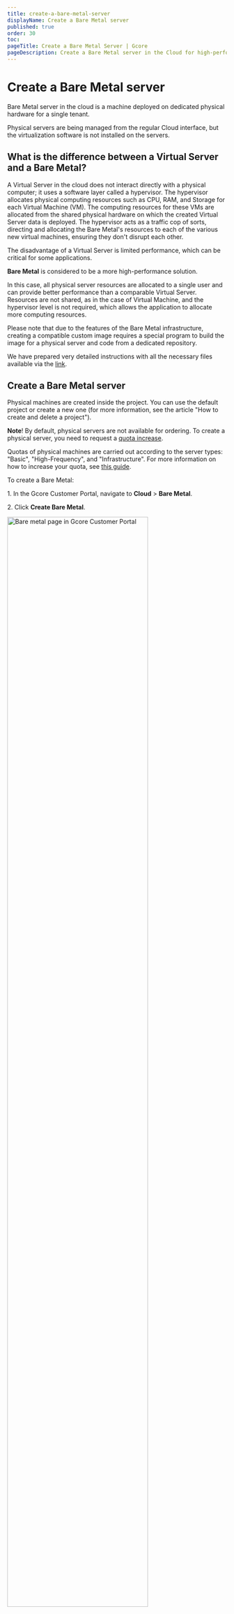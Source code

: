 ```yaml
---
title: create-a-bare-metal-server
displayName: Create a Bare Metal server
published: true
order: 30
toc:
pageTitle: Create a Bare Metal Server | Gcore
pageDescription: Create a Bare Metal server in the Cloud for high-performance computing. Customize configurations and connect via SSH.
---
```

# Create a Bare Metal server

Bare Metal server in the cloud is a machine deployed on dedicated physical hardware for a single tenant.

Physical servers are being managed from the regular Cloud interface, but the virtualization software is not installed on the servers.

## What is the difference between a Virtual Server and a Bare Metal?

A Virtual Server in the cloud does not interact directly with a physical computer; it uses a software layer called a hypervisor. The hypervisor allocates physical computing resources such as CPU, RAM, and Storage for each Virtual Machine (VM). The computing resources for these VMs are allocated from the shared physical hardware on which the created Virtual Server data is deployed. The hypervisor acts as a traffic cop of sorts, directing and allocating the Bare Metal's resources to each of the various new virtual machines, ensuring they don't disrupt each other.

The disadvantage of a Virtual Server is limited performance, which can be critical for some applications.

**Bare Metal** is considered to be a more high-performance solution.

In this case, all physical server resources are allocated to a single user and can provide better performance than a comparable Virtual Server. Resources are not shared, as in the case of Virtual Machine, and the hypervisor level is not required, which allows the application to allocate more computing resources.

Please note that due to the features of the Bare Metal infrastructure, creating a compatible custom image requires a special program to build the image for a physical server and code from a dedicated repository.

We have prepared very detailed instructions with all the necessary files available via the  <a href="https://github.com/G-Core/baremetal-dib-elements" target="_blank">link</a>.

## Create a Bare Metal server

Physical machines are created inside the project. You can use the default project or create a new one (for more information, see the article "How to create and delete a project").

<alert-element type="info" title="Info">
 
**Note**! By default, physical servers are not available for ordering. To create a physical server, you need to request a <a href="https://gcore.com/docs/cloud/getting-started/request-a-quota-increase" target="_blank">quota increase</a>.
 
</alert-element>

Quotas of physical machines are carried out according to the server types: "Basic", "High-Frequency", and "Infrastructure". For more information on how to increase your quota, see <a href="https://gcore.com/docs/cloud/getting-started/request-a-quota-increase" target="_blank">this guide</a>.

To create a Bare Metal:

1\. In the Gcore Customer Portal, navigate to **Cloud** > **Bare Metal**.

2\. Click **Create Bare Metal**.

<img src="https://assets.gcore.pro/docs/cloud/bare-metal-servers/create-a-bare-metal-server/bare-metal-page.png" alt="Bare metal page in Gcore Customer Portal" width="80%">

3\. Select the region.
    
4\.  Select the image to install. You can choose a system from the prepared templates or from custom images that you've previously uploaded. You can find more information about uploading the images in the article <a href="https://gcore.com/docs/cloud/images/upload-an-image-to-the-storage" target="_blank">"Upload an image to the storage"</a>. Consider that only prepared images can be used for Bare Metal servers.

<img src="https://assets.gcore.pro/docs/cloud/bare-metal-servers/create-a-bare-metal-server/select-image.png" alt="A menu with available OS images" width="80%">

5\.  Select the server type. Currently, "High-Frequency" and "Infrastructure" servers are available.

<img src="https://assets.gcore.pro/docs/cloud/bare-metal-servers/create-a-bare-metal-server/server-type.png" alt="A menu with available server types" width="80%">
    
6\.  Add network interfaces. You can create a public and private interface. 

Note that after creating a Bare Metal server, you won’t be able to attach an external network to it. Additionally, you can’t attach more than six networks to the server. 

If you select a public interface, you can also enable the Use reserved IP toggle and assign a <a href="https://gcore.com/docs/cloud/networking/ip-address/create-and-configure-a-reserved-ip-address" target="_blank">reserved IP address</a> to your Bare Metal. 

<img src="https://assets.gcore.pro/docs/cloud/bare-metal-servers/create-a-bare-metal-server/network-section-reserved-ip-highlighted.png" alt="A menu with available network settings and highlighted reserved ip toggle" width="80%">

If you select a **private** interface, configure a network and a subnetwork according to the following steps. 

<alert-element type="info" title="Info">

If you need both a public and private interface, disable the default gateway on the private network's subnetwork and assign a floating IP to the private interface. 

</alert-element>

<tabset-element>

### Configure a network 

If you previously <a href="https://gcore.com/docs/cloud/networking/create-and-manage-a-network" target="_blank">created networks</a>, select the needed network from the dropdown. To add a new network, click **Private network** radio button and configure the network as follows. 

1\. Enter the network name. 

2\. Ensure that the **Bare Metal network** toggle is enabled. This is required to connect Bare Metal servers to the network. 

3\. (Optional) Turn on the **Add tags** toggle to add metadata to the network. 

4\. Click **Create network**. 

<img src="https://assets.gcore.pro/docs/cloud/bare-metal-servers/create-a-bare-metal-server/create-network-dialog.png" alt="A menu with available network settings and highlighted reserved ip toggle" width="80%">

5\. (Optional) Enable IPv6 dual-stack to assign both IPv4 and IPv6 addresses for network interfaces. If the **Enable IPv6 dual-stack** toggle is not available, check the following settings: 

* **Public network**. Ensure that the region where you’re creating a Bare Metal supports IPv6.  

* **Private network**. If your Bare Metal server is only connected to a private network, configure and add both IPv4 and IPv6 private subnets.

* **Dedicated network**: This can be selected during server creation and must be configured by the support team. 

If you don’t meet these prerequisites, the IPv6 dual-stack option won’t appear in the network settings. 

Note that to activate IPv6 dual-stack, you only need to configure a network interface. The subnetwork will be automatically selected. 

### Configure a subnetwork 

<alert-element type="info" title="Info">

If your Bare Metal server has several subnetworks, <a href="https://gcore.com/docs/cloud/networking/create-and-manage-a-subnetwork#set-up-the-default-gateway" target="_blank">ensure that only one subnetwork is routable</a>. Otherwise, there will be a conflict with the default gateway on the server, and you might not be able to connect to the Bare Metal. 

</alert-element>

If you previously <a href="https://gcore.com/docs/cloud/networking/create-and-manage-a-subnetwork" target="_blank">created subnetworks</a>, select the needed subnetwork from the dropdown. If you choose **Automatic**, the system will use one of the existing subnetworks, which has most available resources.   

To add a new subnetwork, click **Add a new subnetwork** and configure according to the following instructions: <a href="https://gcore.com/docs/cloud/networking/create-and-manage-a-subnetwork#create-a-subnetwork" target="_blank">Create a subnetwork</a>. 

</tabset-element>

A dedicated network provides an individual pool of addresses, allowing multiple public IPs to be assigned to a single network port. This setup is ideal for high-traffic applications, workload distribution, or virtualization, where each Virtual Machine requires a unique public IP. You can assign IPs statically through the Cloud interface or dynamically from inside the OS, giving you more flexibility in managing network configurations.

7\. Add an SSH key or generate a new one for a remote connection to a server. For more information about adding a key, read the article <a href="https://gcore.com/docs/cloud/bare-metal-servers/connect-to-your-bare-metal-server-via-ssh" target="_blank">Connect to your Bare Metal via SSH</a>. You can connect via SSH to all machines except Windows servers.
    
<img src="https://assets.gcore.pro/docs/cloud/bare-metal-servers/create-a-bare-metal-server/ssh-keys.png" alt="A menu with SSH keys settings settings" width="80%"> 

If you select Windows OS, you should set a password for the Admin user. It can contain Latin letters (a-zA-Z), numbers (0-9) and special characters (!#$%&'()*+,-./:;<=>?@[]^_{|}~). Valid length is from 8 to 16 characters. You can connect to the Windows server <a href="https://gcore.com/docs/cloud/virtual-instances/connect/connect-to-your-instance-via-control-panel" target="_blank">from the Gcore Customer Portal</a> or from your computer using the RDP protocol.
    
<img style="font-size: 15px;" src="https://assets.gcore.pro/docs/cloud/bare-metal-servers/create-a-bare-metal-server/access.png" alt="A menu with access settings" width="80%">

8\. In **Additional options**, you can add metadata for processing by a `cloud-init` agent running on a Virtual Machine. To do it insert your script in the **User data** field.

<img style="font-size: 15px;" src="https://assets.gcore.pro/docs/cloud/bare-metal-servers/create-a-bare-metal-server/user-data.png" alt="A menu with user data settings" width="80%">

For example, you may insert a script that will allow connecting to a Linux server directly <a href="https://gcore.com/docs/cloud/virtual-instances/connect/connect-to-your-instance-via-control-panel" target="_blank">from the Gcore Customer Portal</a> or <a href="https://gcore.com/docs/cloud/bare-metal-servers/connect-to-your-bare-metal-server-via-ssh" target="_blank">via SSH</a> (this script is not needed to connect to a Windows server). Enter this code with the password chosen by you into the **User data** field:

```    
#cloud-config  
password: **your password**  
chpasswd: { expire: False }  
ssh_pwauth: True
```

Using the specified password you will be able to connect to the server. It is not necessary to specify the password explicitly, you can enter its hash (the same password, only in a converted form; the system will be able to read it, but for a person, it looks like a random set of symbols). Then, even if someone gets into the system, he or she won’t know the password — only the hash will be stored inside. And the system will open its doors only to the user who knows the password.
    
To generate a hash, you can use the Python script:

```    
#!/usr/bin/env python3  
\# based on [https://stackoverflow.com/a/17992126/117471](https://stackoverflow.com/a/17992126/117471)  
\# pip3 install passlib  
import sys  
from getpass import getpass  
from passlib.hash import sha512_crypt  
passwd = input() if not sys.stdin.isatty() else getpass()  
print(sha512_crypt.hash(passwd , rounds = 5000 ))
```

9\. Tags are key-value pairs that form the metadata of the machine description. Also, you can tag your server. To do it, activate the **Tags** option, and set the necessary ones. 

<img src="https://assets.gcore.pro/docs/cloud/bare-metal-servers/create-a-bare-metal-server/tags.png" alt="A menu with tag settings" width="80%">
    
10\. If you want to create multiple Bare Metal machines with the same configuration, specify the number you want (the maximum is limited by your <a href="https://gcore.com/docs/cloud/getting-started/request-a-quota-increase" target="_blank">quotas</a>) and add names (only Latin characters, underscores, spaces, and dots are allowed). 

To complete the configuration, click **Create server**, and then the server will be deployed in the cloud.

<img src="https://assets.gcore.pro/docs/cloud/bare-metal-servers/create-a-bare-metal-server/servers-number.png" alt="A menu with an option to choose a number of servers" width="80%">
    
## Limitations of Bare Metal servers

There are several important limitations for Bare Metal servers:
*   You can't add an external volume to the server
*   You can't change the volume configuration
*   It's not possible to add more than 6 networks to the server
*   Once a Bare Metal server is deployed, the private network interface can be attached or detached only manually via the OS.
